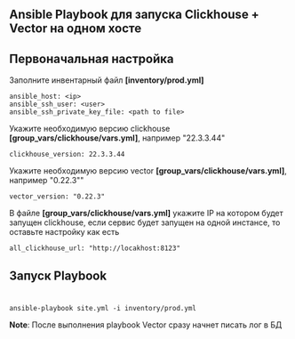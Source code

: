 ## Ansible Playbook для запуска Clickhouse + Vector на одном хосте

## Первоначальная настройка 
Заполните инвентарный файл **[inventory/prod.yml]**
```YML      
ansible_host: <ip>
ansible_ssh_user: <user>
ansible_ssh_private_key_file: <path to file>
```

Укажите необходимую версию clickhouse **[group_vars/clickhouse/vars.yml]**, например "22.3.3.44"
```YML
clickhouse_version: 22.3.3.44
```
Укажите необходимую версию vector **[group_vars/clickhouse/vars.yml]**, например  "0.22.3""
```YML
vector_version: "0.22.3"
```
В файле **[group_vars/clickhouse/vars.yml]** укажите IP на котором будет запущен clickhouse, если сервис будет запущен на одной инстансе, то оставьте настройку как есть
```YML
all_clickhouse_url: "http://locakhost:8123" 
```

## Запуск Playbook
#
    ansible-playbook site.yml -i inventory/prod.yml
**Note**: После выполнения playbook Vector сразу начнет писать лог в БД


